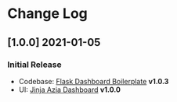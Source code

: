 # Change Log

## [1.0.0] 2021-01-05
### Initial Release

- Codebase: [Flask Dashboard Boilerplate](https://github.com/app-generator/boilerplate-code-flask-dashboard) **v1.0.3**
- UI: [Jinja Azia Dashboard](https://github.com/app-generator/jinja-azia-dashboard) **v1.0.0**
